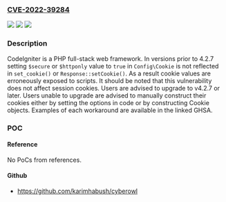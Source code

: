 ### [CVE-2022-39284](https://cve.mitre.org/cgi-bin/cvename.cgi?name=CVE-2022-39284)
![](https://img.shields.io/static/v1?label=Product&message=CodeIgniter4&color=blue)
![](https://img.shields.io/static/v1?label=Version&message=n%2Fa&color=blue)
![](https://img.shields.io/static/v1?label=Vulnerability&message=CWE-665%3A%20Improper%20Initialization&color=brighgreen)

### Description

CodeIgniter is a PHP full-stack web framework. In versions prior to 4.2.7 setting `$secure` or `$httponly` value to `true` in `Config\Cookie` is not reflected in `set_cookie()` or `Response::setCookie()`. As a result cookie values are erroneously exposed to scripts. It should be noted that this vulnerability does not affect session cookies. Users are advised to upgrade to v4.2.7 or later. Users unable to upgrade are advised to manually construct their cookies either by setting the options in code or by constructing Cookie objects. Examples of each workaround are available in the linked GHSA.

### POC

#### Reference
No PoCs from references.

#### Github
- https://github.com/karimhabush/cyberowl

